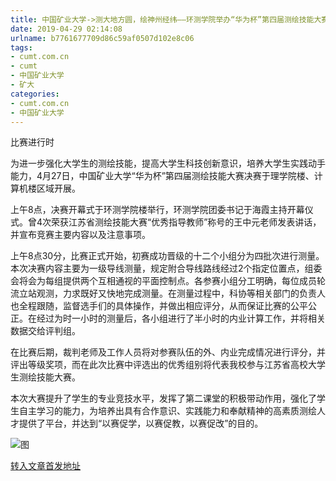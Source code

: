 ```yaml
---
title: 中国矿业大学->测大地方圆，绘神州经纬——环测学院举办“华为杯”第四届测绘技能大赛决赛 | cumt.com.cn
date: 2019-04-29 02:14:08
urlname: b7761677709d86c59af0507d102e8c06
tags: 
- cumt.com.cn
- cumt
- 中国矿业大学
- 矿大
categories:
- cumt.com.cn
- 中国矿业大学
---
```


比赛进行时

为进一步强化大学生的测绘技能，提高大学生科技创新意识，培养大学生实践动手能力，4月27日，中国矿业大学“华为杯”第四届测绘技能大赛决赛于理学院楼、计算机楼区域开展。

上午8点，决赛开幕式于环测学院楼举行，环测学院团委书记于海霞主持开幕仪式。曾4次荣获江苏省测绘技能大赛“优秀指导教师”称号的王中元老师发表讲话，并宣布竞赛主要内容以及注意事项。

上午8点30分，比赛正式开始，初赛成功晋级的十二个小组分为四批次进行测量。本次决赛内容主要为一级导线测量，规定附合导线路线经过2个指定位置点，组委会将会为每组提供两个互相通视的平面控制点。各参赛小组分工明确，每位成员轮流立站观测，力求既好又快地完成测量。在测量过程中，科协等相关部门的负责人也全程跟随，监督选手们的具体操作，并做出相应评分，从而保证比赛的公平公正。在经过为时一小时的测量后，各小组进行了半小时的内业计算工作，并将相关数据交给评判组。

在比赛后期，裁判老师及工作人员将对参赛队伍的外、内业完成情况进行评分，并评出等级奖项，而在此次比赛中评选出的优秀组别将代表我校参与江苏省高校大学生测绘技能大赛。

本次大赛提升了学生的专业竞技水平，发挥了第二课堂的积极带动作用，强化了学生自主学习的能力，为培养出具有合作意识、实践能力和奉献精神的高素质测绘人才提供了平台，并达到“以赛促学，以赛促教，以赛促改”的目的。

![图](http://xwzx.cumt.edu.cn/_upload/article/images/2d/46/ecadd4404c0d9fdeb41bbd111c4a/164489d7-dd30-4536-b78c-9d8f9dba8049.jpg)

[转入文章首发地址](http://xwzx.cumt.edu.cn/f8/f2/c523a522482/page.htm)